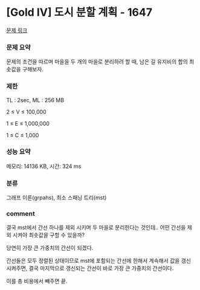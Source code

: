 
# [Gold IV] 도시 분할 계획 - 1647

[문제 링크](https://www.acmicpc.net/problem/1647)

### 문제 요약

<p> 문제의 조건을 따르며 마을을 두 개의 마을로 분리하려 할 때, 남은 길 유지비의 합의 최솟값을 구해보자. </p>

### 제한

TL : 2sec, ML : 256 MB

2 ≤ V ≤ 100,000

1 ≤ E ≤ 1,000,000

1 ≤ C ≤ 1,000

### 성능 요약

메모리: 14136 KB, 시간: 324 ms

### 분류

그래프 이론(grpahs), 최소 스패닝 트리(mst)

### comment

결국 mst에서 간선 하나를 제외 시키며 두 마을로 분리한다는 것인데.. 어떤 간선을 제외 시켜야 최솟값을 구할 수 있을까?

당연히 가장 큰 가중치의 간선이 되겠다.

간선들은 모두 정렬된 상태이므로 mst에 포함되는 간선에 한해서 계속해서 값을 갱신 시켜주면, 결국 마지막으로 갱신되는 간선이 바로 가장 큰 가중치의 간선이다.

이를 총 비용에서 빼주면 끝.
